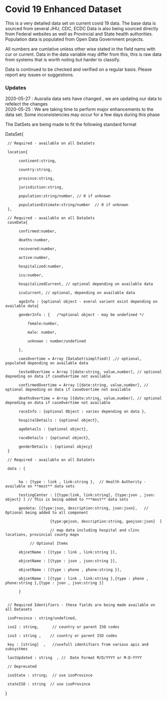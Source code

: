 # Covid 19 Enhanced Dataset

This is a very detailed data set on current covid 19 data. The  base data is sourced from several JHU, CDC, ECDC
Data is also being sourced directly from Federal websites as well as Provincial and State health authorities. Population data is populated from Open Data Government projects.

All numbers are cumlative unless other wise stated in the field nams with cur or current. Data in the data variable may differ from this, this is raw data from systems that is worth noting but harder to classify.

Data is continued to be checked and verified on a regular basis. Please report any issues or suggestions. 

  ### Updates
  
2020-05-27  :  Ausraila data sets have changed , we are updating our data to refelect the changes   
2020-05-25  :  We are taking time to perform major enhancements to the data set. Some inconsistencies may occur for a few days during this phase
  
 The DatSets are being made to fit the following standard format
 
DataSet{

     // Required - available on all DataSets
     
     location{

          continent:string,

          country:string,

          province:string,

          jurisdiction:string,

          population:string/number, // 0 if unknown
          
          populationEstimate:string/number  // 0 if unknown
     },
     
     // Required - available on all DataSets
     caseData{
     
          confirmed:number,
          
          deaths:number,
          
          recovered:number,
          
          active:number,
          
          hospitalized:number,
          
          icu:number,
          
          hospitalizedCurrent, // optional depending on available data
          
          icuCurrent, // optional, depending on available data
          
          ageInfo : {optional object - everal varient exist depending on available data}
          
          genderInfo : {   /*optional object - may be undefined */
              
              female:number,
              
              male: number,
              
              unknown : number/undefined
              
          },
          
          caesOvertime = Array [DataSet(simplfied)] ,// optional, populated depending on available data
          
          testedOvertime = Array [{date:string, value,number], // optional depneding on data if caseOvertime not available
          
          confirmedOvertime = Array [{date:string, value,number], // optional depneding on data if caseOvertime not available 
          
          deathsOvertime = Array [{date:string, value,number], // optional depneding on data if caseOvertime not available
          
          raceInfo : {optional Object : varies depending on data },
          
          hospitalDetails : {optional object},
          
          ageDetails : {optional object},
          
          raceDetails : {optional object},
          
          genderDetails : {optional objecy}
     }
       
     // Required - available on all DataSets
     
     data : {
          
               
          ha : {type : link , link:string },  // Health Authority -  available on **most** data sets
               
          testingCenter : [{type:link, link:string}, {type:json , json: object} ] // This is being added to ***most** data sets
               
          geodata: [{type:json, description:string, json:json},   // Optional being added to all component
               
                        {type:gejson, description:string, geojson:json}  ]  
                        
                        // map data including hospital and clinc locations, provincial county maps
               
               // Optional Items
          
          objcetName : [{type : link , link:string }],
          
          objcetName : [{type : json , json:string }],
          
          objcetName : [{type : phone , phone:string }],
          
          objcetName : [{type : link , link:string },{type : phone , phone:string },{type : json , json:string }]
          
          }
        
        
     // Required Identifiers - these fields are being made available on all Datasets
          
     isoProvince : string/undefined,
          
     iso2 : string,      // country or parent ISO codes
          
     iso3 : string ,    // country or parent ISO codes
          
     key : [string]  ,   //usefull identifiers from various apis and subsystmes
         
     lastUpdated : string  , //  Date Format M/D/YYYY or M-D-YYYY
     
     // Deprecated
     
     isoState : string;  // use isoProvince
      
     stateISO : string  // use isoProvince
  
  }
  
  
  
  
 
